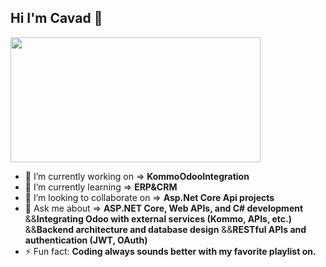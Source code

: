 ## Hi I'm Cavad 👋

<img src="images/tumblr_58dcc5448039bfbf41a16a467a13988e_c5c231d2_640.gif" width="400" height="200"/>




- 🔭 I’m currently working on =>
**KommoOdooIntegration**
- 🌱 I’m currently learning =>
**ERP&CRM**
- 👯 I’m looking to collaborate on =>
**Asp.Net Core Api projects**
- 💬 Ask me about =>
**ASP.NET Core, Web APIs, and C# development**
&&**Integrating Odoo with external services (Kommo, APIs, etc.)**
&&**Backend architecture and database design**
&&**RESTful APIs and authentication (JWT, OAuth)**
- ⚡ Fun fact:
**Coding always sounds better with my favorite playlist on.**

